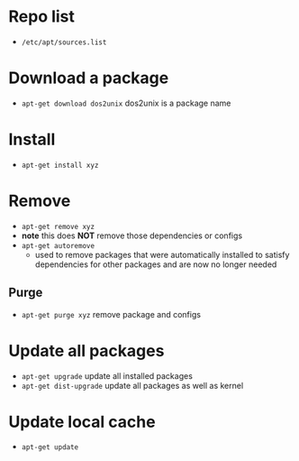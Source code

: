 # Repo list
* `/etc/apt/sources.list`

# Download a package
* `apt-get download dos2unix` dos2unix is a package name

# Install
* `apt-get install xyz`

# Remove
- `apt-get remove xyz`
- **note** this does **NOT** remove those dependencies or configs
- `apt-get autoremove`
  - used to remove packages that were automatically installed to satisfy dependencies for other packages and are now no longer needed
## Purge
- `apt-get purge xyz` remove package and configs

# Update all packages
- `apt-get upgrade` update all installed packages
- `apt-get dist-upgrade` update all packages as well as kernel

# Update local cache
- `apt-get update`

